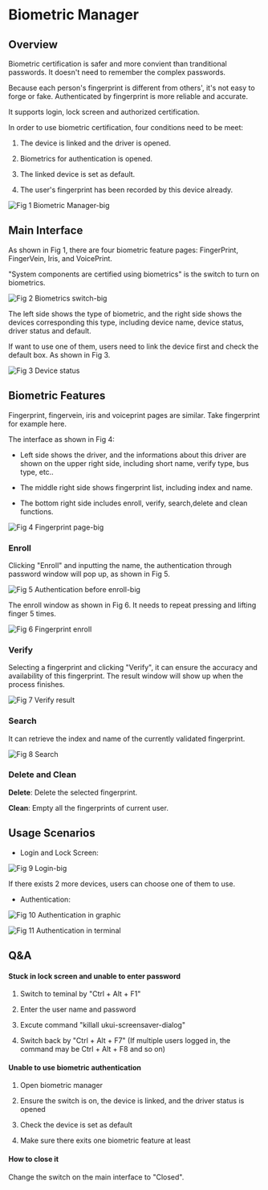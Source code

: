 # Biometric Manager
## Overview
Biometric certification is safer and more convient than tranditional passwords. It doesn't need to remember the complex passwords.

Because each person's fingerprint is different from others', it's not easy to forge or fake. Authenticated by fingerprint is more reliable and accurate.

It supports login, lock screen and authorized certification.

In order to use biometric certification, four conditions need to be meet:

1) The device is linked and the driver is opened.

2) Biometrics for authentication is opened.

3) The linked device is set as default.

4) The user's fingerprint has been recorded by this device already.

![Fig 1 Biometric Manager-big](image/1.png)

## Main Interface
As shown in Fig 1, there are four biometric feature pages: FingerPrint, FingerVein, Iris, and VoicePrint.

"System components are certified using biometrics" is the switch to turn on biometrics. 

![Fig 2 Biometrics switch-big](image/2.png)

The left side shows the type of biometric, and the right side shows the devices corresponding this type, including device name, device status, driver status and default. 

If want to use one of them, users need to link the device first and check the default box. As shown in Fig 3.

![Fig 3 Device status](image/3.png)

## Biometric Features
Fingerprint, fingervein, iris and voiceprint pages are similar. Take fingerprint for example here.

The interface as shown in Fig 4:

- Left side shows the driver, and the informations about this driver are shown on the upper right side, including short name, verify type, bus type, etc..

- The middle right side shows fingerprint list, including index and name.

- The bottom right side includes enroll, verify, search,delete and clean functions.

![Fig 4 Fingerprint page-big](image/4.png)

### Enroll
Clicking "Enroll" and inputting the name, the authentication through password window will pop up, as shown in Fig 5.

![Fig 5 Authentication before enroll-big](image/5.png)

The enroll window as shown in Fig 6. It needs to repeat pressing and lifting finger 5 times.

![Fig 6 Fingerprint enroll](image/6.png)

### Verify
Selecting a fingerprint and clicking "Verify", it can ensure the accuracy and availability of this fingerprint. The result window will show up when the process finishes.

![Fig 7 Verify result](image/7.png)

### Search
It can retrieve the index and name of the currently validated fingerprint.

![Fig 8 Search](image/8.png)

### Delete and Clean
**Delete**: Delete the selected fingerprint.

**Clean**: Empty all the fingerprints of current user.

## Usage Scenarios
- Login and Lock Screen:

![Fig 9 Login-big](image/9.png)

If there exists 2 more devices, users can choose one of them to use.

- Authentication:

![Fig 10 Authentication in graphic](image/10.png)

![Fig 11 Authentication in terminal](image/11.png)
<br>

## Q&A
#### Stuck in lock screen and unable to enter password

1) Switch to teminal by "Ctrl + Alt + F1"

2) Enter the user name and password

3) Excute command "killall ukui-screensaver-dialog"

4) Switch back by "Ctrl + Alt + F7" (If multiple users logged in, the command may be Ctrl + Alt + F8 and so on)

#### Unable to use biometric authentication

1) Open biometric manager

2) Ensure the switch is on, the device is linked, and the driver status is opened

3) Check the device is set as default

4) Make sure there exits one biometric feature at least

#### How to close it
Change the switch on the main interface to "Closed".

